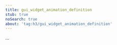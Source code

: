 ```yaml
---
title: gui_widget_animation_definition
stub: true
noSearch: true
about: 'tag:h3/gui_widget_animation_definition'
---
```

  ...
  